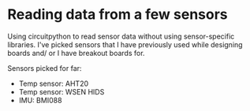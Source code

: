 # Reading data from a few sensors

Using circuitpython to read sensor data without using sensor-specific libraries. I've picked sensors that I have previously used while designing boards and/ or I have breakout boards for.

Sensors picked for far:
- Temp sensor: AHT20
- Temp sensor: WSEN HIDS
- IMU: BMI088
